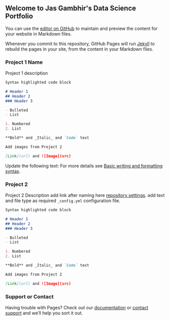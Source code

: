 ## Welcome to Jas Gambhir's Data Science Portfolio

You can use the [editor on GitHub](https://github.com/Gam2828/DataScienceProjects.github.io/edit/main/README.md) to maintain and preview the content for your website in Markdown files.

Whenever you commit to this repository, GitHub Pages will run [Jekyll](https://jekyllrb.com/) to rebuild the pages in your site, from the content in your Markdown files.

### Project 1 Name 

Project 1 description

```markdown
Syntax highlighted code block

# Header 1
## Header 2
### Header 3

- Bulleted
- List

1. Numbered
2. List

**Bold** and _Italic_ and `Code` text

Add images from Project 2 

[Link](url) and ![Image](src)
```

Update the following text: 
For more details see [Basic writing and formatting syntax](https://docs.github.com/en/github/writing-on-github/getting-started-with-writing-and-formatting-on-github/basic-writing-and-formatting-syntax).

### Project 2

Project 2 Description add link after naming here [repository settings](https://github.com/Gam2828/DataSciencePortfolio.github.io/settings/pages). add text and file type as required `_config.yml` configuration file.
```markdown
Syntax highlighted code block

# Header 1
## Header 2
### Header 3

- Bulleted
- List

1. Numbered
2. List

**Bold** and _Italic_ and `Code` text

Add images from Project 2 

[Link](url) and ![Image](src)
```


### Support or Contact

Having trouble with Pages? Check out our [documentation](https://docs.github.com/categories/github-pages-basics/) or [contact support](https://support.github.com/contact) and we’ll help you sort it out.
